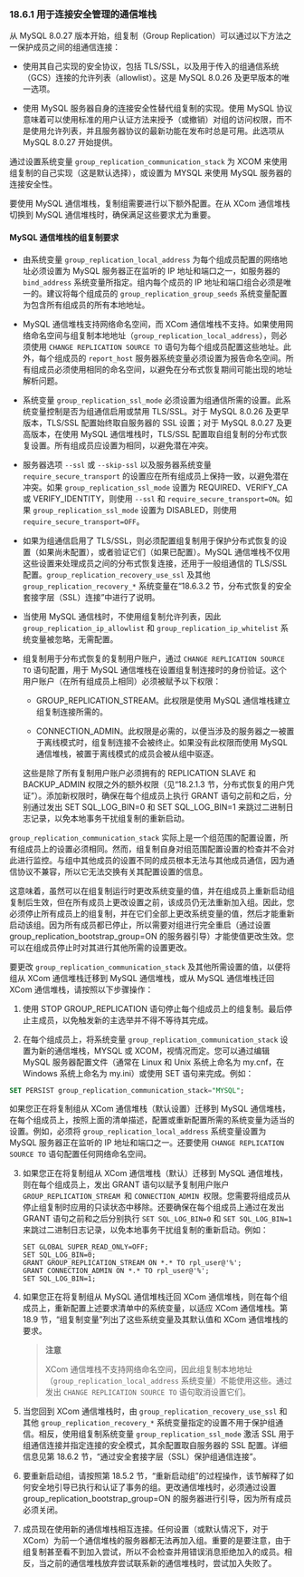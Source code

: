 ### 18.6.1 用于连接安全管理的通信堆栈

从 MySQL 8.0.27 版本开始，组复制（Group Replication）可以通过以下方法之一保护成员之间的组通信连接：

- 使用其自己实现的安全协议，包括 TLS/SSL，以及用于传入的组通信系统（GCS）连接的允许列表（allowlist）。这是 MySQL 8.0.26 及更早版本的唯一选项。
  
- 使用 MySQL 服务器自身的连接安全性替代组复制的实现。使用 MySQL 协议意味着可以使用标准的用户认证方法来授予（或撤销）对组的访问权限，而不是使用允许列表，并且服务器协议的最新功能在发布时总是可用。此选项从 MySQL 8.0.27 开始提供。

通过设置系统变量 `group_replication_communication_stack` 为 XCOM 来使用组复制的自己实现（这是默认选择），或设置为 MYSQL 来使用 MySQL 服务器的连接安全性。

要使用 MySQL 通信堆栈，复制组需要进行以下额外配置。在从 XCom 通信堆栈切换到 MySQL 通信堆栈时，确保满足这些要求尤为重要。

#### MySQL 通信堆栈的组复制要求

- 由系统变量 `group_replication_local_address` 为每个组成员配置的网络地址必须设置为 MySQL 服务器正在监听的 IP 地址和端口之一，如服务器的 `bind_address` 系统变量所指定。组内每个成员的 IP 地址和端口组合必须是唯一的。建议将每个组成员的 `group_replication_group_seeds` 系统变量配置为包含所有组成员的所有本地地址。

- MySQL 通信堆栈支持网络命名空间，而 XCom 通信堆栈不支持。如果使用网络命名空间与组复制本地地址（`group_replication_local_address`），则必须使用 `CHANGE REPLICATION SOURCE TO` 语句为每个组成员配置这些地址。此外，每个组成员的 `report_host` 服务器系统变量必须设置为报告命名空间。所有组成员必须使用相同的命名空间，以避免在分布式恢复期间可能出现的地址解析问题。

- 系统变量 `group_replication_ssl_mode` 必须设置为组通信所需的设置。此系统变量控制是否为组通信启用或禁用 TLS/SSL。对于 MySQL 8.0.26 及更早版本，TLS/SSL 配置始终取自服务器的 SSL 设置；对于 MySQL 8.0.27 及更高版本，在使用 MySQL 通信堆栈时，TLS/SSL 配置取自组复制的分布式恢复设置。所有组成员应设置为相同，以避免潜在冲突。

- 服务器选项 `--ssl` 或 `--skip-ssl` 以及服务器系统变量 `require_secure_transport` 的设置应在所有组成员上保持一致，以避免潜在冲突。如果 `group_replication_ssl_mode` 设置为 REQUIRED、VERIFY_CA 或 VERIFY_IDENTITY，则使用 `--ssl` 和 `require_secure_transport=ON`。如果 `group_replication_ssl_mode` 设置为 DISABLED，则使用 `require_secure_transport=OFF`。

- 如果为组通信启用了 TLS/SSL，则必须配置组复制用于保护分布式恢复的设置（如果尚未配置），或者验证它们（如果已配置）。MySQL 通信堆栈不仅用这些设置来处理成员之间的分布式恢复连接，还用于一般组通信的 TLS/SSL 配置。`group_replication_recovery_use_ssl` 及其他 `group_replication_recovery_*` 系统变量在“18.6.3.2 节，分布式恢复的安全套接字层（SSL）连接”中进行了说明。

- 当使用 MySQL 通信栈时，不使用组复制允许列表，因此 `group_replication_ip_allowlist` 和 `group_replication_ip_whitelist` 系统变量被忽略，无需配置。

- 组复制用于分布式恢复的复制用户账户，通过 `CHANGE REPLICATION SOURCE TO` 语句配置，用于 MySQL 通信堆栈在设置组复制连接时的身份验证。这个用户账户（在所有组成员上相同）必须被赋予以下权限：

  - GROUP_REPLICATION_STREAM。此权限是使用 MySQL 通信堆栈建立组复制连接所需的。
  
  - CONNECTION_ADMIN。此权限是必需的，以便当涉及的服务器之一被置于离线模式时，组复制连接不会被终止。如果没有此权限而使用 MySQL 通信堆栈，被置于离线模式的成员会被从组中驱逐。

  这些是除了所有复制用户账户必须拥有的 REPLICATION SLAVE 和 BACKUP_ADMIN 权限之外的额外权限（见“18.2.1.3 节，分布式恢复的用户凭证”）。添加新权限时，确保在每个组成员上执行 GRANT 语句之前和之后，分别通过发出 SET SQL_LOG_BIN=0 和 SET SQL_LOG_BIN=1 来跳过二进制日志记录，以免本地事务干扰组复制的重新启动。

`group_replication_communication_stack` 实际上是一个组范围的配置设置，所有组成员上的设置必须相同。然而，组复制自身对组范围配置设置的检查并不会对此进行监控。与组中其他成员的设置不同的成员根本无法与其他成员通信，因为通信协议不兼容，所以它无法交换有关其配置设置的信息。

这意味着，虽然可以在组复制运行时更改系统变量的值，并在组成员上重新启动组复制后生效，但在所有成员上更改设置之前，该成员仍无法重新加入组。因此，您必须停止所有成员上的组复制，并在它们全部上更改系统变量的值，然后才能重新启动该组。因为所有成员都已停止，所以需要对组进行完全重启（通过设置 group_replication_bootstrap_group=ON 的服务器引导）才能使值更改生效。您可以在组成员停止时对其进行其他所需的设置更改。

要更改 `group_replication_communication_stack` 及其他所需设置的值，以便将组从 XCom 通信堆栈迁移到 MySQL 通信堆栈，或从 MySQL 通信堆栈迁回 XCom 通信堆栈，请按照以下步骤操作：

1. 使用 STOP GROUP_REPLICATION 语句停止每个组成员上的组复制。最后停止主成员，以免触发新的主选举并不得不等待其完成。

2. 在每个组成员上，将系统变量 `group_replication_communication_stack` 设置为新的通信堆栈，MYSQL 或 XCOM，视情况而定。您可以通过编辑 MySQL 服务器配置文件（通常在 Linux 和 Unix 系统上命名为 my.cnf，在 Windows 系统上命名为 my.ini）或使用 SET 语句来完成。例如：

  ```sql
  SET PERSIST group_replication_communication_stack="MYSQL";
  ```
  如果您正在将复制组从 XCom 通信堆栈（默认设置）迁移到 MySQL 通信堆栈，在每个组成员上，按照上面的清单描述，配置或重新配置所需的系统变量为适当的设置。例如，必须将 `group_replication_local_address` 系统变量设置为 MySQL 服务器正在监听的 IP 地址和端口之一。还要使用 `CHANGE REPLICATION SOURCE TO` 语句配置任何网络命名空间。

3. 如果您正在将复制组从 XCom 通信堆栈（默认）迁移到 MySQL 通信堆栈，则在每个组成员上，发出 GRANT 语句以赋予复制用户账户 `GROUP_REPLICATION_STREAM `和 `CONNECTION_ADMIN `权限。您需要将组成员从停止组复制时应用的只读状态中移除。还要确保在每个组成员上通过在发出 GRANT 语句之前和之后分别执行 `SET SQL_LOG_BIN=0` 和 `SET SQL_LOG_BIN=1` 来跳过二进制日志记录，以免本地事务干扰组复制的重新启动。例如：

    ```mysql
    SET GLOBAL SUPER_READ_ONLY=OFF;
    SET SQL_LOG_BIN=0; 
    GRANT GROUP_REPLICATION_STREAM ON *.* TO rpl_user@'%';
    GRANT CONNECTION_ADMIN ON *.* TO rpl_user@'%';
    SET SQL_LOG_BIN=1;
    ```

4. 如果您正在将复制组从 MySQL 通信堆栈迁回 XCom 通信堆栈，则在每个组成员上，重新配置上述要求清单中的系统变量，以适应 XCom 通信堆栈。第 18.9 节，“组复制变量”列出了这些系统变量及其默认值和 XCom 通信堆栈的要求。

   >  **注意**
   >
   >  XCom 通信堆栈不支持网络命名空间，因此组复制本地地址（`group_replication_local_address` 系统变量）不能使用这些。通过发出 `CHANGE REPLICATION SOURCE TO` 语句取消设置它们。

5. 当您回到 XCom 通信堆栈时，由 `group_replication_recovery_use_ssl` 和其他 `group_replication_recovery_*` 系统变量指定的设置不用于保护组通信。相反，使用组复制系统变量 `group_replication_ssl_mode` 激活 SSL 用于组通信连接并指定连接的安全模式，其余配置取自服务器的 SSL 配置。详细信息见第 18.6.2 节，“通过安全套接字层（SSL）保护组通信连接”。

6. 要重新启动组，请按照第 18.5.2 节，“重新启动组”的过程操作，该节解释了如何安全地引导已执行和认证了事务的组。更改通信堆栈时，必须通过设置 group_replication_bootstrap_group=ON 的服务器进行引导，因为所有成员必须关闭。

7. 成员现在使用新的通信堆栈相互连接。任何设置（或默认情况下，对于 XCom）为前一个通信堆栈的服务器都无法再加入组。重要的是要注意，由于组复制甚至看不到加入尝试，所以不会检查并用错误消息拒绝加入的成员。相反，当之前的通信堆栈放弃尝试联系新的通信堆栈时，尝试加入失败了。